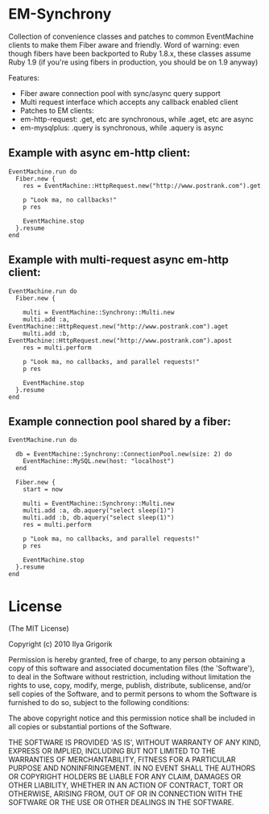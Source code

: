 # EM-Synchrony

Collection of convenience classes and patches to common EventMachine clients to 
make them Fiber aware and friendly. Word of warning: even though fibers have been
backported to Ruby 1.8.x, these classes assume Ruby 1.9 (if you're using fibers
in production, you should be on 1.9 anyway) 

Features:

 * Fiber aware connection pool with sync/async query support
 * Multi request interface which accepts any callback enabled client
 * Patches to EM clients:
  * em-http-request: .get, etc are synchronous, while .aget, etc are async
  * em-mysqlplus: .query is synchronous, while .aquery is async

## Example with async em-http client:

	EventMachine.run do
      Fiber.new {
        res = EventMachine::HttpRequest.new("http://www.postrank.com").get
		
		p "Look ma, no callbacks!"
		p res

        EventMachine.stop
      }.resume
    end

## Example with multi-request async em-http client:

	EventMachine.run do
	  Fiber.new {
		
 	    multi = EventMachine::Synchrony::Multi.new
        multi.add :a, EventMachine::HttpRequest.new("http://www.postrank.com").aget
        multi.add :b, EventMachine::HttpRequest.new("http://www.postrank.com").apost
        res = multi.perform
	
		p "Look ma, no callbacks, and parallel requests!"
		p res

	    EventMachine.stop
	  }.resume
	end

## Example connection pool shared by a fiber:

	EventMachine.run do

	  db = EventMachine::Synchrony::ConnectionPool.new(size: 2) do
	    EventMachine::MySQL.new(host: "localhost")
	  end

	  Fiber.new {
	    start = now

	    multi = EventMachine::Synchrony::Multi.new
	    multi.add :a, db.aquery("select sleep(1)")
	    multi.add :b, db.aquery("select sleep(1)")
	    res = multi.perform

		p "Look ma, no callbacks, and parallel requests!"
		p res

	    EventMachine.stop
	  }.resume
	end

# License

(The MIT License)

Copyright (c) 2010 Ilya Grigorik

Permission is hereby granted, free of charge, to any person obtaining
a copy of this software and associated documentation files (the
'Software'), to deal in the Software without restriction, including
without limitation the rights to use, copy, modify, merge, publish,
distribute, sublicense, and/or sell copies of the Software, and to
permit persons to whom the Software is furnished to do so, subject to
the following conditions:

The above copyright notice and this permission notice shall be
included in all copies or substantial portions of the Software.

THE SOFTWARE IS PROVIDED 'AS IS', WITHOUT WARRANTY OF ANY KIND,
EXPRESS OR IMPLIED, INCLUDING BUT NOT LIMITED TO THE WARRANTIES OF
MERCHANTABILITY, FITNESS FOR A PARTICULAR PURPOSE AND NONINFRINGEMENT.
IN NO EVENT SHALL THE AUTHORS OR COPYRIGHT HOLDERS BE LIABLE FOR ANY
CLAIM, DAMAGES OR OTHER LIABILITY, WHETHER IN AN ACTION OF CONTRACT,
TORT OR OTHERWISE, ARISING FROM, OUT OF OR IN CONNECTION WITH THE
SOFTWARE OR THE USE OR OTHER DEALINGS IN THE SOFTWARE.